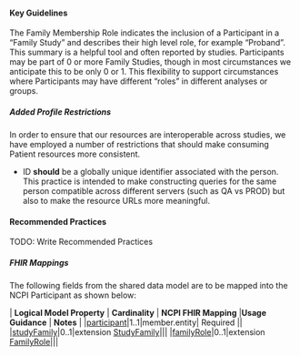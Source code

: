 #### Key Guidelines
The Family Membership Role indicates the inclusion of a Participant in a “Family Study” and describes their high level role, for example “Proband”. This summary is a helpful tool and often reported by studies. Participants may be part of 0 or more Family Studies, though in most circumstances we anticipate this to be only 0 or 1. This flexibility to support circumstances where Participants may have different “roles” in different analyses or groups. 


##### Added Profile Restrictions
In order to ensure that our resources are interoperable across studies, we have employed a number of restrictions that should make consuming Patient resources more consistent.

* ID **should** be a globally unique identifier associated with the person. This practice is intended to make constructing queries for the same person compatible across different servers (such as QA vs PROD) but also to make the resource URLs more meaningful. 


#### Recommended Practices
TODO: Write Recommended Practices

##### FHIR Mappings
The following fields from the shared data model are to be mapped into the NCPI Participant as shown below:

| **Logical Model Property** | **Cardinality** |  **NCPI FHIR Mapping** |**Usage Guidance** | **Notes** |
|[participant](StructureDefinition-SharedDataModelFamilyRole-definitions.html#diff_SharedDataModelFamilyRole.participant)|1..1|member.entity| Required ||
|[studyFamily](StructureDefinition-SharedDataModelFamilyRole-definitions.html#diff_SharedDataModelFamilyRole.studyFamily)|0..1|extension [StudyFamily](StructureDefinition-study-family.html)|||
|[familyRole](StructureDefinition-SharedDataModelFamilyRole-definitions.html#diff_SharedDataModelFamilyRole.familyRole)|0..1|extension  [FamilyRole](StructureDefinition-family-role.html)|||
